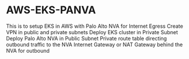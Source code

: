 # AWS-EKS-PANVA
This is to setup EKS in AWS with Palo Alto NVA for Internet Egress
Create VPN in public and private subnets
Deploy EKS cluster in Private Subnet
Deploy Palo Alto NVA in Public Subnet
Private route table directing outbound traffic to the NVA
Internet Gateway or NAT Gateway behind the NVA for outbound